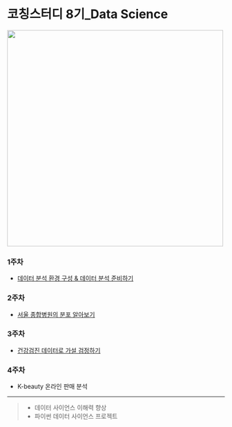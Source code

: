 # 코칭스터디 8기_Data Science
<img width="500" src="https://cphinf.pstatic.net/mooc/20221007_6/1665106747317bPiU3_PNG/%BA%CE%C4%DA_%C4%DA%C4%AA%BD%BA%C5%CD%B5%F0DataScience_%C6%F7%BD%BA%C5%CD%BB%F3%B4%DC_0923.png">

### 1주차
- [데이터 분석 환경 구성 & 데이터 분석 준비하기](https://github.com/HYEONJI-K/Python/blob/master/Data_Science_study/1_week.ipynb)
### 2주차
- [서울 종합병원의 분포 알아보기](https://github.com/HYEONJI-K/Python/blob/master/Data_Science_study/2_week.ipynb)
### 3주차
- [건강검진 데이터로 가설 검정하기](https://github.com/HYEONJI-K/Python/blob/master/Data_Science_study/3_week.ipynb)
### 4주차
- K-beauty 온라인 판매 분석
---
>- 데이터 사이언스 이해력 향상
>- 파이썬 데이터 사이언스 프로젝트
